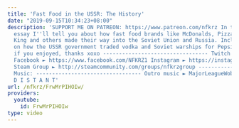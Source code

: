 ```yaml
---
title: 'Fast Food in the USSR: The History'
date: "2019-09-15T10:34:23+08:00"
description: 'SUPPORT ME ON PATREON: https://www.patreon.com/nfkrz In this EPIC video
  essay I''ll tell you about how fast food brands like McDonalds, Pizza Hut, Burger
  King and others made their way into the Soviet Union and Russia. Including stories
  on how the USSR government traded vodka and Soviet warships for Pepsi. Smash like
  if you enjoyed, thanks xoxo --------------------------------- Twitch ► http://www.twitch.tv/nfkrz
  Facebook ► https://www.facebook.com/NFKRZ1 Instagram ► https://instagram.com/roman_nfkrz/
  Steam Group ► http://steamcommunity.com/groups/nfkrzgroup ---------------------------------
  Music: --------------------------------- Outro music ► MajorLeagueWobs/Holder -
  D I S T A N T'
url: /nfkrz/FrwMrPIHOIw/
providers:
  youtube:
    id: FrwMrPIHOIw
type: video
---
```

